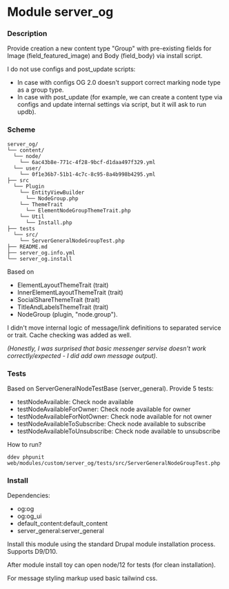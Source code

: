 # Module server_og

### Description
Provide creation a new content type "Group" with pre-existing fields for Image (field_featured_image) and Body (field_body) via install script.

I do not use configs and post_update scripts:
- In case with configs OG 2.0 doesn't support correct marking node type as a group type.
- In case with post_update (for example, we can create a content type via configs and update internal settings via script, but it will ask to run updb).

### Scheme
```
server_og/
└── content/
  └── node/
    └── 6ac43b8e-771c-4f28-9bcf-d1daa497f329.yml
  └── user/
    └── 0f1e36b7-51b1-4c7c-8c95-8a4b998b4295.yml
├── src
  └── Plugin
    └── EntityViewBuilder
      └── NodeGroup.php
    └── ThemeTrait
      └── ElementNodeGroupThemeTrait.php
    └── Util
      └── Install.php
├── tests
  └── src/
    └── ServerGeneralNodeGroupTest.php
├── README.md
├── server_og.info.yml
└── server_og.install
```

Based on
- ElementLayoutThemeTrait (trait)
- InnerElementLayoutThemeTrait (trait)
- SocialShareThemeTrait (trait)
- TitleAndLabelsThemeTrait (trait)
- NodeGroup (plugin, "node.group").

I didn't move internal logic of message/link definitions to separated service or trait.
Cache checking was added as well.

*(Honestly, I was surprised that basic messenger servise doesn't work correctly/expected - I did add own message output).*

### Tests

Based on ServerGeneralNodeTestBase (server_general).
Provide 5 tests:
 - testNodeAvailable: Check node available
 - testNodeAvailableForOwner: Check node available for owner
 - testNodeAvailableForNotOwner: Check node available for not owner
 - testNodeAvailableToSubscribe: Check node available to subscribe
 - testNodeAvailableToUnsubscribe: Check node available to unsubscribe

How to run?
```
ddev phpunit web/modules/custom/server_og/tests/src/ServerGeneralNodeGroupTest.php
```

### Install
Dependencies:
- og:og
- og:og_ui
- default_content:default_content
- server_general:server_general

Install this module using the standard Drupal module installation process.
Supports D9/D10.

After module install toy can open node/12 for tests (for clean installation).

For message styling markup used basic tailwind css.



